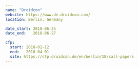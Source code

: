 ```yaml
---
name: "Droidcon"
website: https://www.de.droidcon.com/
location: Berlin, Germany

date_start: 2018-06-25
date_end:   2018-06-27

cfp:
  start: 2018-02-12
  end:   2018-04-01
  site: https://cfp.droidcon.de/en/berlin/18/call-papers
---
```

